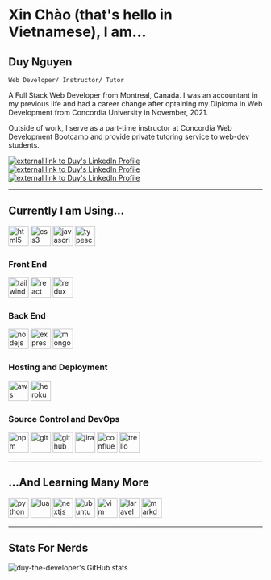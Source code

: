 # Xin Chào (that's hello in Vietnamese), I am...

## Duy Nguyen

`Web Developer/ Instructor/ Tutor`

A Full Stack Web Developer from Montreal, Canada. I was an accountant in my previous life and had a career change after optaining my Diploma in Web Development from Concordia University in November, 2021.

Outside of work, I serve as a part-time instructor at Concordia Web Development Bootcamp and provide private tutoring service to web-dev students.

<a href="https://www.linkedin.com/in/ngoc-duy-anh-nguyen">
    <img src="https://img.shields.io/badge/linkedin-%230077B5.svg?style=for-the-badge&logo=linkedin&logoColor=white" alt="external link to Duy's LinkedIn Profile"/>
</a>
<a href="mailto:duy-the-developer@gmail.com">
    <img src="https://img.shields.io/badge/Gmail-D14836?style=for-the-badge&logo=gmail&logoColor=white" alt="external link to Duy's LinkedIn Profile"/>
</a>
<a href="https://discord.gg/utsv9C8VkY">
    <img src="https://img.shields.io/badge/Discord-%237289DA?style=for-the-badge&logo=discord&logoColor=white" alt="external link to Duy's LinkedIn Profile"/>
</a>

---

## Currently I am Using...

<div display="flex">
    <img width="40px" alt="html5"  src="https://cdn.jsdelivr.net/gh/devicons/devicon/icons/html5/html5-original.svg" />
    <img width="40px" alt="css3" src="https://cdn.jsdelivr.net/gh/devicons/devicon/icons/css3/css3-original.svg" />
    <img width="40px" alt="javascript" src="https://cdn.jsdelivr.net/gh/devicons/devicon/icons/javascript/javascript-original.svg" />
    <img width="40px" alt="typescript" src="https://cdn.jsdelivr.net/gh/devicons/devicon/icons/typescript/typescript-original.svg" />
</div>

<h3>Front End</h3>
<div display="flex">
    <img width="40px" alt="tailwind css" src="https://cdn.jsdelivr.net/gh/devicons/devicon/icons/tailwindcss/tailwindcss-plain.svg" />
    <img width="40px" alt="react" src="https://cdn.jsdelivr.net/gh/devicons/devicon/icons/react/react-original.svg" />
    <img width="40px" alt="redux" src="https://cdn.jsdelivr.net/gh/devicons/devicon/icons/redux/redux-original.svg" />
</div>

<h3>Back End</h3>
<div display="flex">
    <img width="40px" alt="nodejs" src="https://cdn.jsdelivr.net/gh/devicons/devicon/icons/nodejs/nodejs-original.svg" />
    <img width="40px" alt="express" src="https://cdn.jsdelivr.net/gh/devicons/devicon/icons/express/express-original.svg" />
    <img width="40px" alt="mongodb" src="https://cdn.jsdelivr.net/gh/devicons/devicon/icons/mongodb/mongodb-original.svg" />
</div>

<h3>Hosting and Deployment</h3>
<div display="flex">
    <img width="40px" alt="aws" src="https://cdn.jsdelivr.net/gh/devicons/devicon/icons/amazonwebservices/amazonwebservices-original.svg" />
    <img width="40px" alt="heroku" src="https://cdn.jsdelivr.net/gh/devicons/devicon/icons/heroku/heroku-original.svg" />
</div>

<h3>Source Control and DevOps</h3>
<div display="flex">
    <img width="40px" alt="npm" src="https://cdn.jsdelivr.net/gh/devicons/devicon/icons/npm/npm-original-wordmark.svg" />
    <img width="40px" alt="git" src="https://cdn.jsdelivr.net/gh/devicons/devicon/icons/git/git-original.svg" />
    <img width="40px" alt="github" src="https://cdn.jsdelivr.net/gh/devicons/devicon/icons/github/github-original.svg" />
    <img width="40px" alt="jira" src="https://cdn.jsdelivr.net/gh/devicons/devicon/icons/jira/jira-original.svg" />
    <img width="40px" alt="confluence" src="https://cdn.jsdelivr.net/gh/devicons/devicon/icons/confluence/confluence-original.svg" />
    <img width="40px" alt="trello" src="https://cdn.jsdelivr.net/gh/devicons/devicon/icons/trello/trello-plain.svg" />
</div>

---

## ...And Learning Many More

<div display="flex">
    <img width="40px" alt="python" src="https://cdn.jsdelivr.net/gh/devicons/devicon/icons/python/python-original.svg" />
    <img width="40px" alt="lua" src="https://cdn.jsdelivr.net/gh/devicons/devicon/icons/lua/lua-original.svg" />
    <img width="40px" alt="nextjs" src="https://cdn.jsdelivr.net/gh/devicons/devicon/icons/nextjs/nextjs-original.svg" />
    <img width="40px" alt="ubuntu" src="https://cdn.jsdelivr.net/gh/devicons/devicon/icons/ubuntu/ubuntu-plain.svg" />
    <img width="40px" alt="vim" src="https://cdn.jsdelivr.net/gh/devicons/devicon/icons/vim/vim-original.svg" />
    <img width="40px" alt="laravel" src="https://cdn.jsdelivr.net/gh/devicons/devicon/icons/laravel/laravel-plain.svg" />
    <img width="40px" alt="markdown" src="https://cdn.jsdelivr.net/gh/devicons/devicon/icons/markdown/markdown-original.svg" />
</div>

---

## Stats For Nerds

![duy-the-developer's GitHub stats](https://github-readme-stats.vercel.app/api?username=duy-the-developer&show_icons=true&theme=gruvbox)
